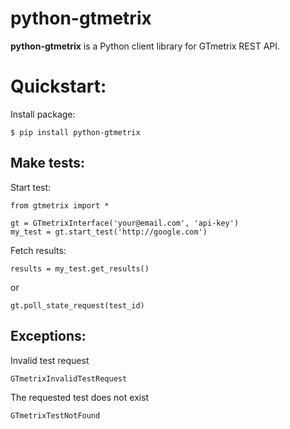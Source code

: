 python-gtmetrix
========================

**python-gtmetrix** is a Python client library for GTmetrix REST API.

Quickstart:
========================

Install package:

    $ pip install python-gtmetrix


Make tests:
-----------

Start test:

    from gtmetrix import *

    gt = GTmetrixInterface('your@email.com', 'api-key')
    my_test = gt.start_test('http://google.com')


Fetch results:

    results = my_test.get_results()

or

    gt.poll_state_request(test_id)


Exceptions:
-----------

Invalid test request

    GTmetrixInvalidTestRequest


The requested test does not exist

    GTmetrixTestNotFound
